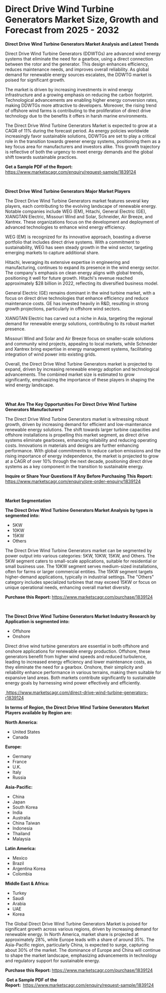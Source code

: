 <p><h1>Direct Drive Wind Turbine Generators Market Size, Growth and Forecast from 2025 - 2032</h1></p><p><strong>Direct Drive Wind Turbine Generators Market Analysis and Latest Trends</strong></p>
<p><p>Direct Drive Wind Turbine Generators (DDWTGs) are advanced wind energy systems that eliminate the need for a gearbox, using a direct connection between the rotor and the generator. This design enhances efficiency, reduces maintenance needs, and improves overall reliability. As global demand for renewable energy sources escalates, the DDWTG market is poised for significant growth. </p><p>The market is driven by increasing investments in wind energy infrastructure and a growing emphasis on reducing the carbon footprint. Technological advancements are enabling higher energy conversion rates, making DDWTGs more attractive to developers. Moreover, the rising trend of offshore wind farms is contributing to the proliferation of direct drive technology due to the benefits it offers in harsh marine environments.</p><p>The Direct Drive Wind Turbine Generators Market is expected to grow at a CAGR of 11% during the forecast period. As energy policies worldwide increasingly favor sustainable solutions, DDWTGs are set to play a critical role in the transition towards greener energy systems, positioning them as a key focus area for manufacturers and investors alike. This growth trajectory is reflective of both the urgency to meet energy demands and the global shift towards sustainable practices.</p></p>
<p><strong>Get a Sample PDF of the Report:&nbsp;</strong> <a href="https://www.marketscagr.com/enquiry/request-sample/1839124?utm_campaign=2529&utm_medium=2&utm_source=Github&utm_content=ia&utm_term=16042025&utm_id=direct-drive-wind-turbine-generators">https://www.marketscagr.com/enquiry/request-sample/1839124</a></p>
<p>&nbsp;</p>
<p><strong>Direct Drive Wind Turbine Generators Major Market Players</strong></p>
<p><p>The Direct Drive Wind Turbine Generators market features several key players, each contributing to the evolving landscape of renewable energy. Notable companies include WEG (EM), Hitachi, General Electric (GE), XIANGTAN Electric, Missouri Wind and Solar, Schneider, Air Breeze, and Xantrex. These organizations focus on the development and deployment of advanced technologies to enhance wind energy efficiency.</p><p>WEG (EM) is recognized for its innovative approach, boasting a diverse portfolio that includes direct drive systems. With a commitment to sustainability, WEG has seen steady growth in the wind sector, targeting emerging markets to capture additional share.</p><p>Hitachi, leveraging its extensive expertise in engineering and manufacturing, continues to expand its presence in the wind energy sector. The company's emphasis on clean energy aligns with global trends, positioning it well for future growth. Hitachi's revenue reached approximately $28 billion in 2022, reflecting its diversified business model.</p><p>General Electric (GE) remains dominant in the wind turbine market, with a focus on direct drive technologies that enhance efficiency and reduce maintenance costs. GE has invested heavily in R&D, resulting in strong growth projections, particularly in offshore wind sectors.</p><p>XIANGTAN Electric has carved out a niche in Asia, targeting the regional demand for renewable energy solutions, contributing to its robust market presence.</p><p>Missouri Wind and Solar and Air Breeze focus on smaller-scale solutions and community wind projects, appealing to local markets, while Schneider and Xantrex bring expertise in energy management systems, facilitating integration of wind power into existing grids.</p><p>Overall, the Direct Drive Wind Turbine Generators market is projected to expand, driven by increasing renewable energy adoption and technological advancements. The combined market size is estimated to grow significantly, emphasizing the importance of these players in shaping the wind energy landscape.</p></p>
<p>&nbsp;</p>
<p><strong>What Are The Key Opportunities For Direct Drive Wind Turbine Generators Manufacturers?</strong></p>
<p><p>The Direct Drive Wind Turbine Generators market is witnessing robust growth, driven by increasing demand for efficient and low-maintenance renewable energy solutions. The shift towards larger turbine capacities and offshore installations is propelling this market segment, as direct drive systems eliminate gearboxes, enhancing reliability and reducing operating costs. Innovations in materials and designs are further enhancing performance. With global commitments to reduce carbon emissions and the rising importance of energy independence, the market is projected to grow at a CAGR of over 10% through the next decade, positioning direct drive systems as a key component in the transition to sustainable energy.</p></p>
<p><strong>Inquire or Share Your Questions If Any Before Purchasing This Report:</strong> <a href="https://www.marketscagr.com/enquiry/pre-order-enquiry/1839124?utm_campaign=2529&utm_medium=2&utm_source=Github&utm_content=ia&utm_term=16042025&utm_id=direct-drive-wind-turbine-generators">https://www.marketscagr.com/enquiry/pre-order-enquiry/1839124</a></p>
<p>&nbsp;</p>
<p><strong>Market Segmentation</strong></p>
<p><strong>The Direct Drive Wind Turbine Generators Market Analysis by types is segmented into:</strong></p>
<p><ul><li>5KW</li><li>10KW</li><li>15KW</li><li>Others</li></ul></p>
<p><p>The Direct Drive Wind Turbine Generators market can be segmented by power output into various categories: 5KW, 10KW, 15KW, and Others. The 5KW segment caters to small-scale applications, suitable for residential or small business use. The 10KW segment serves medium-sized installations, often for farms or larger commercial entities. The 15KW segment targets higher-demand applications, typically in industrial settings. The "Others" category includes specialized turbines that may exceed 15KW or focus on unique operational needs, enhancing overall market diversity.</p></p>
<p><strong>Purchase this Report:&nbsp;</strong><a href="https://www.marketscagr.com/purchase/1839124?utm_campaign=2529&utm_medium=2&utm_source=Github&utm_content=ia&utm_term=16042025&utm_id=direct-drive-wind-turbine-generators">https://www.marketscagr.com/purchase/1839124</a></p>
<p>&nbsp;</p>
<p><strong>The Direct Drive Wind Turbine Generators Market Industry Research by Application is segmented into:</strong></p>
<p><ul><li>Offshore</li><li>Onshore</li></ul></p>
<p><p>Direct drive wind turbine generators are essential in both offshore and onshore applications for renewable energy production. Offshore, these generators benefit from higher wind speeds and reduced turbulence, leading to increased energy efficiency and lower maintenance costs, as they eliminate the need for a gearbox. Onshore, their simplicity and reliability enhance performance in various terrains, making them suitable for expansive land areas. Both markets contribute significantly to sustainable energy goals by harnessing wind power effectively and efficiently.</p></p>
<p><a href="https://www.marketscagr.com/direct-drive-wind-turbine-generators-r1839124?utm_campaign=2529&utm_medium=2&utm_source=Github&utm_content=ia&utm_term=16042025&utm_id=direct-drive-wind-turbine-generators">&nbsp;https://www.marketscagr.com/direct-drive-wind-turbine-generators-r1839124</a></p>
<p><strong>In terms of Region, the Direct Drive Wind Turbine Generators Market Players available by Region are:</strong></p>
<p>
    <p> <strong> North America: </strong>
        <ul>
            <li>United States</li>
            <li>Canada</li>
        </ul>
        </p> 
    <p> <strong> Europe: </strong>
        <ul>
            <li>Germany</li>
            <li>France</li>
            <li>U.K.</li>
            <li>Italy</li>
            <li>Russia</li>
        </ul>
        </p> 
    <p> <strong> Asia-Pacific: </strong>
        <ul>
            <li>China</li>
            <li>Japan</li>
            <li>South Korea</li>
            <li>India</li>
            <li>Australia</li>
            <li>China Taiwan</li>
            <li>Indonesia</li>
            <li>Thailand</li>
            <li>Malaysia</li>
        </ul>
        </p> 
    <p> <strong> Latin America: </strong>
        <ul>
            <li>Mexico</li>
            <li>Brazil</li>
            <li>Argentina Korea</li>
            <li>Colombia</li>
        </ul>
        </p> 
    <p> <strong> Middle East & Africa: </strong>
        <ul>
            <li>Turkey</li>
            <li>Saudi</li>
            <li>Arabia</li>
            <li>UAE</li>
            <li>Korea</li>
        </ul>
    </p>
    </p>
<p><p>The Global Direct Drive Wind Turbine Generators Market is poised for significant growth across various regions, driven by increasing demand for renewable energy. In North America, market share is projected at approximately 28%, while Europe leads with a share of around 35%. The Asia-Pacific region, particularly China, is expected to surge, capturing about 30% of the market. The dominance of Europe and China will continue to shape the market landscape, emphasizing advancements in technology and regulatory support for sustainable energy.</p></p>
<p><strong>Purchase this Report: </strong><a href="https://www.marketscagr.com/purchase/1839124?utm_campaign=2529&utm_medium=2&utm_source=Github&utm_content=ia&utm_term=16042025&utm_id=direct-drive-wind-turbine-generators">https://www.marketscagr.com/purchase/1839124</a></p>
<p>&nbsp;<strong>Get a Sample PDF of the Report:&nbsp;&nbsp;</strong><a href="https://www.marketscagr.com/enquiry/request-sample/1839124?utm_campaign=2529&utm_medium=2&utm_source=Github&utm_content=ia&utm_term=16042025&utm_id=direct-drive-wind-turbine-generators">https://www.marketscagr.com/enquiry/request-sample/1839124</a></p>
<p><strong></strong></p>
<p><p></p><p></p><p></p></p>